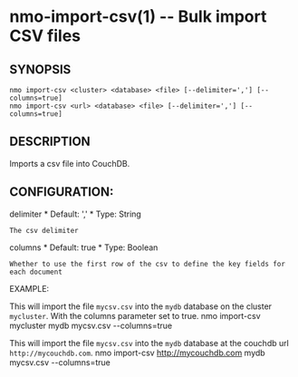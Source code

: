 nmo-import-csv(1) -- Bulk import CSV files
==========================================

## SYNOPSIS

    nmo import-csv <cluster> <database> <file> [--delimiter=','] [--columns=true]
    nmo import-csv <url> <database> <file> [--delimiter=','] [--columns=true]

## DESCRIPTION

Imports a csv file into CouchDB.

## CONFIGURATION:

  delimiter
    * Default: ','
    * Type: String

    The csv delimiter

  columns
    * Default: true
    * Type: Boolean

    Whether to use the first row of the csv to define the key fields for
    each document


EXAMPLE:

This will import the file `mycsv.csv` into the `mydb` database on the cluster `mycluster`. With the columns parameter set to true.
    nmo import-csv mycluster mydb mycsv.csv --columns=true

This will import the file `mycsv.csv` into the `mydb` database at the couchdb url `http://mycouchdb.com`.
    nmo import-csv http://mycouchdb.com mydb mycsv.csv --columns=true
